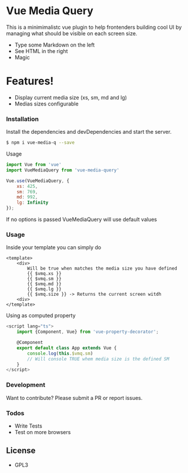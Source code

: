 # Vue Media Query


This is a minimimalistc vue plugin to help frontenders building cool UI by managing what should be visible on each screen size.

  - Type some Markdown on the left
  - See HTML in the right
  - Magic

# Features!

  - Display current media size (xs, sm, md and lg)
  - Medias sizes configurable

### Installation

Install the dependencies and devDependencies and start the server.

```sh
$ npm i vue-media-q --save
```

Usage

```js
import Vue from 'vue'
import VueMediaQuery from 'vue-media-query'

Vue.use(VueMediaQuery, {
    xs: 425,
    sm: 769,
    md: 992,
    lg: Infinity
});
```

If no options is passed VueMediaQuery will use default values

### Usage

Inside your template you can simply do

```
<template>
    <div>
        Will be true when matches the media size you have defined
        {{ $vmq.xs }} 
        {{ $vmq.sm }}
        {{ $vmq.md }}
        {{ $vmq.lg }}
        {{ $vmq.size }} -> Returns the current screen witdh
    <div>
</template>
```

Using as computed property

```js
<script lang="ts">
    import {Component, Vue} from 'vue-property-decorator';

    @Component
    export default class App extends Vue {
        console.log(this.$vmq.sm)
        // Will console TRUE whem media size is the defined SM
    }
</script>
```

### Development

Want to contribute? Please submit a PR or report issues.

### Todos

 - Write Tests
 - Test on more browsers

## License

 - GPL3


